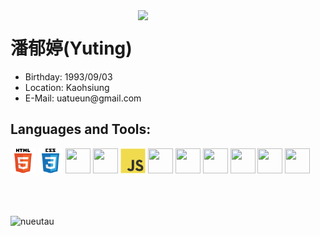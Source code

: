 <!-- ### Hi there 👋
 -->
<!--
**nueutau/nueutau** is a ✨ _special_ ✨ repository because its `README.md` (this file) appears on your GitHub profile.
Here are some ideas to get you started:

- 🔭 I’m currently working on ...
- 🌱 I’m currently learning ...
- 👯 I’m looking to collaborate on ...
- 🤔 I’m looking for help with ...
- 💬 Ask me about ...
- 📫 How to reach me: ...
- 😄 Pronouns: ...
- ⚡ Fun fact: ...
-->
<!-- div左右分割 -->

<img align="right" width="300" src="https://github.com/uatueun/uatueun/blob/main/photo.jpg">

 
<h1 align="left">潘郁婷(Yuting)</h1>
<ul align="left">
  <li>Birthday: 1993/09/03</li>
  <li>Location: Kaohsiung</li>
  <li>E-Mail: uatueun@gmail.com</li>
</ul>

<h2 align="left">Languages and Tools:</h2>

<div>
 
 <img src="https://raw.githubusercontent.com/devicons/devicon/master/icons/html5/html5-original-wordmark.svg" width="40" height="40"/>

 <img src="https://raw.githubusercontent.com/devicons/devicon/master/icons/css3/css3-original-wordmark.svg" width="40" height="40"/> 
    
 <img src="https://upload.wikimedia.org/wikipedia/commons/thumb/f/fb/Adobe_Illustrator_CC_icon.svg/200px-Adobe_Illustrator_CC_icon.svg.png" width="40" height="40"/>
    
 <img src="https://upload.wikimedia.org/wikipedia/commons/thumb/a/af/Adobe_Photoshop_CC_icon.svg/220px-Adobe_Photoshop_CC_icon.svg.png" width="40" height="40"/>
 
 <img src="https://raw.githubusercontent.com/devicons/devicon/master/icons/javascript/javascript-original.svg" width="40" height="40"/>

<img src="https://upload.wikimedia.org/wikipedia/commons/thumb/4/4c/Typescript_logo_2020.svg/1200px-Typescript_logo_2020.svg.png" width="40" height="40"/>
 
  <img src="https://cdn-images-1.medium.com/max/512/1*9U1toerFxB8aiFRreLxEUQ.png" width="40" height="40"/>
 
  <img src="https://cdn.worldvectorlogo.com/logos/bootstrap-5-1.svg" width="40" height="40"/>
 
  <img src="https://upload.wikimedia.org/wikipedia/commons/thumb/9/95/Vue.js_Logo_2.svg/1184px-Vue.js_Logo_2.svg.png" width="40" height="40"/>

<img src="https://upload.wikimedia.org/wikipedia/commons/thumb/c/cf/Angular_full_color_logo.svg/2048px-Angular_full_color_logo.svg.png" width="40" height="40"/>
 
 <img src="https://rxjs.dev/generated/images/marketing/home/Rx_Logo-512-512.png" width="40" height="40"/>
 
</div>
    
    
    
    
<br /> 
<br /> 
<br /> 

<p align="left"> 
  <img src="https://komarev.com/ghpvc/?username=nueutau-c&label=Profile%20views&color=ff8731&style=flat" alt="nueutau" /> 
</p>
